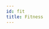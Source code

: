 ```yaml
---
id: fit
title: Fitness
---
```

<!--
After the last chapter you're now somewhat familiar with `Feasible` and `Infeasible`.
`CILib` offers this and more for dealing with the fitness of solutions.
These concepts will be the focus of this chapter,
as well as starting to put everything together of what we have learned thus far.

We are going to cover the following

- The `Fit` data type, which we have seen before
- The `Opt` data type, for optimization purposes
- The `Comparison` class and its companion object

## The Fit Type

In the past we have seen `Feasible` and `Infeasible`.
You might have noticed, there is a third type, `Adjusted`.
These types used to indicate information about a possible solution.

```scala
Feasible(v: Double)

Infeasible(v: Double, violations: Int)

Adjusted (original: Infeasible, adjust: Double)
```

And the purpose of this is to allow for pattern matching so that we may control the flow of logic.
For example

```scala invisible
import cilib._
```
```scala silent
def control (fit: Fit) : Double = {
    fit match {
        case Feasible(v) => v
        case Infeasible(_, _) => -1.0
        case Adjusted (_, _) => -1.0
    }
}
```

### Feasible

<div class="callout callout-info">
A data type to represent a feasible solution.
</div>

```scala
val f = Feasible.apply(5)
Feasible.unapply(f)

```

### Infeasible and Adjusted

<div class="callout callout-info">
Infeasible is a data type to represent an infeasible solution.
</div>

From the `Infeasible` constructor we know that it requires a `Double` for our solution, and an `Int`
to show the amount of `Constraints` violated.
`Infeasible` offers an `adjust` method, `adjust(f: Double => Double): Adjusted`, which will create
adjust the solution using the given parameter function.

<div class="callout callout-info">
Adjusted indactes we have adjusted an `Infeasible` solution. It contains the `Infeasible` we had to adjust and the new adjusted value.
</div>

```scala
val badSolution = Infeasible(45.0, 1)
badSolution.adjust(x => x * 0.73)
```

With `Adjust` we are given a second chance at correcting an incorrect solution.

## Min and Max Optimization

Often we need to choose either the minimum or maximin solution out of our set of possible solutions.
For this, we have `Min` and `Max` which extends `Opt`.
The operate as one would expect.
They do offer a function, `objectiveOrder[A]: Order[Objective[A]]`, which when supplied with two
`Objectives` results in an `Order`.


## Comparison

Like the most of CILib, it's easy to deduce what a component does based on its name.
With `Comparison` we are going to be making... comparisons!
This is going to be a great addition to our arsenal of collected CILib components thus far.
Our `Comparison` object offers us several methods

```scala
dominance(o: Opt): Comparison
quality(o: Opt) = dominance(o)
compare[F[_],A](x: F[A], y: F[A])(implicit F: Fitness[F,A]): Comparison => F[A]
fitter[F[_],A](x: F[A], y: F[A])(implicit F: Fitness[F,A]): Comparison => Boolean
```

Through the use of these methods we will be able to make our programs more elaborate and start getting more optimum results.

First things first, `implicits`.
You might have noticed the `(implicit F: Fitness[F,A])` parameter.
Later on you'll see we need not to worry about this as the implicits needed for the types we will
be using are defined within CILib.
However, for this case and if you intend to use your own data types, we will
need to define the implicits ourselves.
We will be using `NonEmptyList`.

```scala :invisible
import cilib._
```
```scala :silent
val rng = RNG.init(12L)
val cons = cilib.Equal(ConstraintFunction((l: NonEmptyList[Double]) => l.index(0).getOrElse(0.0)), 4.0)
val e = Eval.constrained[NonEmptyList,Double]((l: NonEmptyList[Double]) => l.suml, List(cons))

implicit def i = new Fitness[NonEmptyList, Double] {
    def fitness(l: NonEmptyList[Double]) = Option.apply(e.eval.run(rng)._2(l))
}
```

We want to calculate the sum of the list with the constraint that the first number needs to be 4.
With that out of the way we may begin exploring the `Comparison` methods.

### dominance

`dominance` creates an instance of a `Comparison` type, based on the supplied `Opt`, that we may use.

```scala :silent
val test1 = NonEmptyList(4.0, 5.0, 6.0)
val test2 = NonEmptyList(4.0, 2.0, 33.0)

val comparison = Comparison.dominance(Max)
```
```scala
comparison.apply(test1, test2)
```

So clearly `test2` is the better option, as we are calculating the sum of the list.
What if `test2's` first number isn't 4?
Well, then `test1` will be the better choice as `test2` will become infeasible.
Ah but what if both test1's and test2's first number is something other that 4?
Well, both lists will become infeasible, and the first parameter will be returned.

### quality

Does the same thing as `dominance`, just a different name.

### compare

With this we can produce a function, that will work in a similar way to `dominance`.
All we need to do is supply a `Comparison` instance.

```scala
Comparison.compare(test1, test2)
Comparison.compare(test1, test2).apply(comparison)
```

### fittest

Works in a similar fashion to `compare` but returns a function of `Comparison => Boolean`.
The function determines if the first parameter is fitter than the second.

```scala
Comparison.fitter(test2, test1).apply(comparison)
Comparison.fitter(test1, test2).apply(comparison)
```

And thats how we use the `Comparison` object!


## Exercises

These questions are going to test your knowledge of everything involved in fitness and will require you to use the knowledge you have acquired thus far.

The premise of these questions will focus around the following scenario.

You are an assassin in ancient japan tasked with taking out an evil general.
To do this you will need to build a custom bow and arrow.
You visit the weapon smith with 400 coins in your pocket.
You can choose the type of the wood used for the bow and the type of material used for the tip of the arrow.

For the bow, there are 5 different types/levels of woods. Type 5 being the best.

- The price of the wood is the wood number * 40
- Each increase in type of wood yields an additional 16 meters in distance. Type 1 wood will yield 16m, Type 2 32m and so on.

For the tip of the arrows, there are 10 types of materials to choose from. Type 10 being the best.

- The price of the material is calculated at 40 * the material number.
- Each increase in type of material yields an additional 90 points in damage. Type 1 material will yield 90 damage points, Type 2 180 and so on.
- However with each increase in material type it reduces the distance by 4m.
- 1 damage point takes away 1 health point

You know that the general's office is 38m from you hiding spot and that he is always wearing armor, giving him 520 health points.
You need to calculate the best custom bow and arrow for this problem, no AI is required, and return the solution in the following list format:

- `Distance, Damage, Bow Type, Arrow Type, Cost, Fitness`

You are given the following code to start with

```scala :silent
import cilib._

val coins = 400
val rng = RNG.fromTime

def getGenBowType: Double = Math.floor(Dist.uniform(Interval(1.0, 5.0)).eval(RNG.fromTime))
def getGenArrowType(remainingCoins: Double): Double = Math.floor(Dist.uniform(Interval(1.0, remainingCoins / 40)).eval(RNG.fromTime))

def getBowCost(bowType: Double): Double = Math.pow(2.0, bowType).toInt * 10.0
def getArrowCost(arrowType: Double): Double = arrowType * 40.0
def getTotalCost(bowType: Double, arrowType: Double): Double = getBowCost(bowType) + getArrowCost(arrowType)

def getBowDistance(bowType: Double, arrowType: Double): Double = (bowType * 16.0 ) - (arrowType * 4.0)
def getArrowDamage(arrowType: Double): Double = arrowType * 90.0
```

### Question 1
Create two methods with the following headers

```scala
generateValuesBasedOn(bowType: Double, arrowType: Double) : NonEmptyList[Double]

generateValues : NonEmptyList[Double]
```

These must return a `NonEmptyList[Double]` with the format `Distance, Damage, Bow Type, Arrow Type, Cost`

<div class="solution">

```scala :silent
def generateValuesBasedOn(bowType: Double, arrowType: Double) : NonEmptyList[Double] = {
    val bowCost = getBowCost(bowType)
    val arrowCost = getArrowCost(arrowType)
    val distance = getBowDistance(bowType, arrowType)
    val damage = getArrowDamage(arrowType)
    NonEmptyList(distance, damage, bowType, arrowType, arrowCost + bowCost)
}

def generateValues : NonEmptyList[Double] = {
    val bowType = getGenBowType
    val bowCost = getBowCost(bowType)
    val arrowType = getGenArrowType(coins - bowCost)
    val arrowCost = getArrowCost(arrowType)
    val distance = getBowDistance(bowType, arrowType)
    val damage = getArrowDamage(arrowType)
    NonEmptyList(distance, damage, bowType, arrowType, arrowCost + bowCost)
}
```
</div>

### Question 2
Implement a fitness method, `fitness (l: NonEmptyList[Double]): Double`, to be used in our evaluations.

<div class="solution">

```scala :silent
def fitness (l: NonEmptyList[Double]): Double = {
    val distanceRating = (l.index(0).getOrElse(0.0) / 38.0) - 1.0
    val damageRating = (l.index(1).getOrElse(0.0) / 520.0) - 1.0
    100 - (distanceRating + damageRating) * 100
}
```
</div>

### Question 3
Create the two `Constraints` from the information given, these will be used to guide our problem.

<div class="solution">

```scala :silent
val distanceConstraint = GreaterThanEqual(ConstraintFunction((l: NonEmptyList[Double]) => l.index(0).getOrElse(0)) , 38)
val damageConstraint = GreaterThanEqual(ConstraintFunction((l: NonEmptyList[Double]) => l.index(1).getOrElse(0)), 520)
```
</div>

### Question 4
Using the `fitness` method and `Constraints` that were created in the previous questions, create an instance of `Eval`

<div class="solution">

```scala :silent
val e = Eval.constrained[NonEmptyList, Double](fitness(_), List(damageConstraint, distanceConstraint))
```
</div>

### Question 5
Now that we have created the evaluation we will need some methods to extract the information from the `Objective` result.
Keeping this in mind, implement the following methods:

```scala
getSolution (fit: Fit): Double

evalObjective (objective: Objective[Double]): Double

getViolations (objective: Objective[Double]): List[Constraint[Double]]
```

<div class="solution">

```scala :silent
def getSolution (fit: Fit): Double = {
    fit match {
        case Feasible(v) => v
        case Infeasible(_, _) => -1.0
        case Adjusted (_, _) => -1.0
    }
}

def evalObjective (objective: Objective[Double]): Double = {
    objective match {
        case Single(f, _) => getSolution(f)
        case Multi(_) => -1.0
    }
}

def getViolations (objective: Objective[Double]): List[Constraint[Double]] = {
    objective match {
        case Single(_, l) => l
        case Multi(_) => List()
    }
}
```
</div>

### Question 6
You should now be able to start generating possible solutions as well as evaluate them to get their fitness score.
More likely than not you will get an infeasible solution and low fitness score.
Instead of continuously generating new possible solutions let's adjust our current one.
create a method called `adjust` that will accept `values: NonEmptyList[Double]` and `violations: List[Constraint[Double]]`.
Based on the given `values` list make the appropriate changes keeping the `violations` in mind.

<div class="solution">

```scala :silent
def adjust (values: NonEmptyList[Double], violations: List[Constraint[Double]]): NonEmptyList[Double] = {
    val distanceConsViolated = violations.contains(distanceConstraint)
    val damageConsViolated = violations.contains(damageConstraint)

    val bowType = values.index(2).get
    val arrowType = values.index(3).get
    var result = values

    if (distanceConsViolated && damageConsViolated){
        result = generateValuesBasedOn(bowType + 1.0, arrowType + 1.0)
    }else if (distanceConsViolated){
        if (getTotalCost(bowType + 1.0, arrowType) > coins) result = generateValuesBasedOn(bowType + 1.0, arrowType - 1.0)
        else result = generateValuesBasedOn(bowType + 1.0, arrowType)
    }else if (damageConsViolated){
        if (getTotalCost(bowType, arrowType + 1.0) > coins) result = generateValuesBasedOn(bowType - 1.0, arrowType + 1.0)
        else result = generateValuesBasedOn(bowType, arrowType + 1.0)
    }
    result
}
```
</div>

### Question 7
Now all thats left is to get the most cost effective solution for our custom bow and arrow.
Implement a method called `getCustomWeapon` which will return a the details of the bow and arrow as well as the fitness score.

- `Distance, Damage, Bow Type, Arrow Type, Cost, Fitness`

<div class="solution">

```scala :silent
def getCustomWeapon : NonEmptyList[Double] = {
    var list = generateValues
    var objective = e.eval.run(rng)._2(list)
    var violations = getViolations(objective)
    list = list.append(NonEmptyList(evalObjective(objective)))
    while (violations.nonEmpty){
        list = adjust(list, violations)
        objective = e.eval.run(rng)._2(list)
        violations = getViolations(objective)
        list = list.append(NonEmptyList(evalObjective(objective)))

    }
    list
}
```
```scala
getCustomWeapon
```
</div>

### Question 8
Upon further inspection you realize you have 1000 coins.
You then decide to rethink your custom bow and arrow.
You come to the conclusion to the arrow should deal as much damage as possible.
Change the fitness method to return the amount of damage as the fitness score (also change the coins value to 1000).

<div class="solution">

```scala :silent
def fitness (l: NonEmptyList[Double]): Double = l.index(1).get
```
</div>

### Question 9
Create the method `highestDamageWeapon(n: Int): NonEmptyList[Double]` which will generate n amount of custom bows and arrows.
Return the one that does the highest amount of damage.

<div class="solution">

```scala :silent
implicit def i = new Fitness[NonEmptyList, Double] {
    def fitness(l: NonEmptyList[Double]) = Option.apply(e.eval.run(rng)._2(l))
}
def highestDamageWeapon(weapons: Int): NonEmptyList[Double] ={
    val comparison = Comparison.dominance(Max)
    var result = getCustomWeapon
    for (j <- 1 until weapons){
        result = comparison.apply(getCustomWeapon, result)

    }
    result
}
```
```scala
highestDamageWeapon(5)
```
</div>


## Summary

We learned about some amazing functionality of CILib with respect to fitness.
We got to test our knowledge of CILIb thus far by figuring out how to build a deadly custom bow and arrow.
Its important to see how the various data types are starting to connect to one another.
And with the data types defined for us, we only need to implement the finer details specific to our problem.

<div class="callout callout-info">
They key take away points from this chapter are that

- By using pattern matching on `Feasible`, `Infeasible` and `Adjusted` we are able to control the logic as well as the validity of our solutions.
- We can define an optimization scheme, `Max` or `Min`.
- Using the optimization scheme, we can begin to compare solutions (preferably `Feasible`).

</div>
-->
